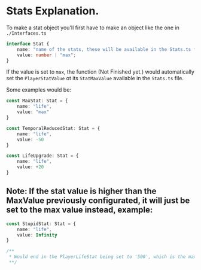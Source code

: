 # Stats Explanation.

To make a stat object you'll first have to make an object like the one in `./Interfaces.ts`

```ts
interface Stat {
	name: "name of the stats, these will be available in the Stats.ts file.";
	value: number | "max";
}
```

If the value is set to `max`, the function (Not Finished yet.) would automatically set the `PlayerStatValue` ot its `StatMaxValue` available in the `Stats.ts` file.

Some examples would be:

```ts
const MaxStat: Stat = {
    name: "life",
    value: "max"
}

const TemporalReducedStat: Stat = {
    name: "life",
    value: -50
}

const LifeUpgrade: Stat = {
    name: "life",
    value: +20
}
```

## Note: If the stat value is higher than the MaxValue previously configurated, it will just be set to the max value instead, example:

```ts
const StupidStat: Stat = {
    name: "life",
    value: Infinity
}

/**
 * Would end in the PlayerLifeStat being set to '500', which is the max.
 **/
```